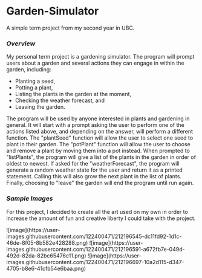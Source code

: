 # Garden-Simulator
A simple term project from my second year in UBC.

### *Overview*

<p>My personal term project is a gardening simulator. The program will prompt users about a garden and several actions 
they can engage in within the garden, including:

- Planting a seed,
- Potting a plant,
- Listing the plants in the garden at the moment,
- Checking the weather forecast, and
- Leaving the garden.

<p>The program will be used by anyone interested in plants and gardening in general. It will start with a prompt asking
the user to perform one of the actions listed above, and depending on the answer, will perform a different function. 
The "plantSeed" function will allow the user to select one seed to plant in their garden. The "potPlant"
function will allow the user to choose and remove a plant by moving them into a pot instead. When prompted to 
"listPlants", the program will give a list of the
plants in the garden in order of oldest to newest. If asked for the "weatherForecast", the program will generate a 
random weather state for the user and return it as a printed statement. Calling this will also grow the next plant in
the list of plants. Finally, choosing to "leave" the garden will 
end the program until run again.
</p>

### *Sample Images*

<p> For this project, I decided to create all the art used on my own in order to increase the amount of fun and creative liberty
I could take with the project. </p>
![image](https://user-images.githubusercontent.com/122400471/212196545-dc11fd92-1d1c-46de-8f05-8b582e428288.png)
![image](https://user-images.githubusercontent.com/122400471/212196591-a672fb7e-049d-492d-82da-82bc65476c11.png)
![image](https://user-images.githubusercontent.com/122400471/212196697-10a2d115-d347-4705-b8e6-41cfb54e6baa.png)
